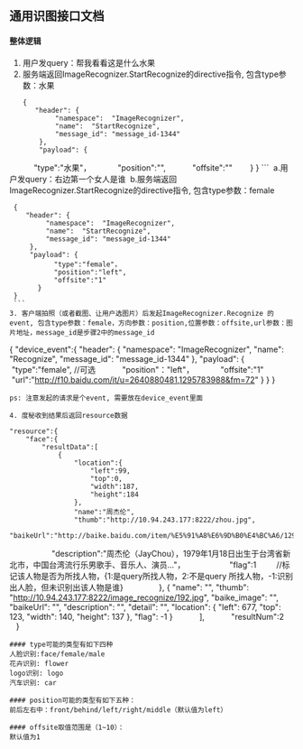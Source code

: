 ## 通用识图接口文档
#### 整体逻辑
1. 用户发query：帮我看看这是什么水果
2. 服务端返回ImageRecognizer.StartRecognize的directive指令, 包含type参数：水果
    ```
    {
       "header": {
            "namespace":  "ImageRecognizer",
            "name":  "StartRecognize",
            "message_id": "message_id-1344"
        },
        "payload": {
            "type":"水果"，
            "position":"",
            "offsite":""
        }
    }
    ```
  a.用户发query：右边第一个女人是谁
  b.服务端返回ImageRecognizer.StartRecognize的directive指令, 包含type参数：female
   ```
    {
       "header": {
            "namespace":  "ImageRecognizer",
            "name":  "StartRecognize",
            "message_id": "message_id-1344"
        },
        "payload": {
            "type":"female"，
            "position":"left",
            "offsite":"1"
        }
    }
    ```
3. 客户端拍照（或者截图、让用户选图片）后发起ImageRecognizer.Recognize 的event, 包含type参数：female，方向参数：position,位置参数：offsite,url参数：图片地址，message_id是步骤2中的message_id
```
{
    "device_event":{
        "header": {
            "namespace":  "ImageRecognizer",
            "name":  "Recognize",
            "message_id": "message_id-1344"
        },
        "payload": {
            "type":"female", //可选
            "position"："left"，
            "offsite":"1"
            "url":"http://f10.baidu.com/it/u=2640880481,1295783988&fm=72"
        }
    }
}
```
ps: 注意发起的请求是个event, 需要放在device_event里面

4. 度秘收到结果后返回resource数据
```
    "resource":{
        "face":{
            "resultData":[
                {
                    "location":{
                        "left":99,
                        "top":0,
                        "width":187,
                        "height":184
                    },
                    "name":"周杰伦",
                    "thumb":"http://10.94.243.177:8222/zhou.jpg",
                    "baikeUrl":"http://baike.baidu.com/item/%E5%91%A8%E6%9D%B0%E4%BC%A6/129156",
                    "description":"周杰伦（JayChou），1979年1月18日出生于台湾省新北市，中国台湾流行乐男歌手、音乐人、演员..."，
                    "flag":1         //标记该人物是否为所找人物，{1:是query所找人物，2:不是query 所找人物，-1:识别出人脸，但未识别出该人物是谁}
                },
                {
                        "name": "",
                        "thumb": "http://10.94.243.177:8222/image_recognize/192.jpg",
                        "baike_image": "",
                        "baikeUrl": "",
                        "description": "",
                        "detail": "",
                        "location": {
                            "left": 677,
                            "top": 123,
                            "width": 140,
                            "height": 137
                        },
                        "flag": -1
                 }
            ],
            "resultNum":2
        }

```
#### type可能的类型有如下四种
人脸识别:face/female/male
花卉识别: flower
logo识别: logo
汽车识别: car

#### position可能的类型有如下五种：
前后左右中：front/behind/left/right/middle（默认值为left）

#### offsite取值范围是（1~10）：
默认值为1
